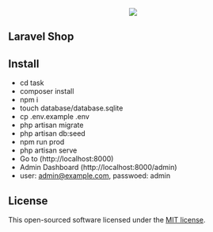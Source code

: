 <p align="center"><img src="https://laravel.com/assets/img/components/logo-laravel.svg"></p>

## Laravel Shop

## Install

- cd task
- composer install
- npm i
- touch database/database.sqlite
- cp .env.example .env
- php artisan migrate
- php artisan db:seed
- npm run prod
- php artisan serve
- Go to (http://localhost:8000)
- Admin Dashboard (http://localhost:8000/admin)
- user: admin@example.com, passwoed: admin

## License

This open-sourced software licensed under the [MIT license](https://opensource.org/licenses/MIT).
